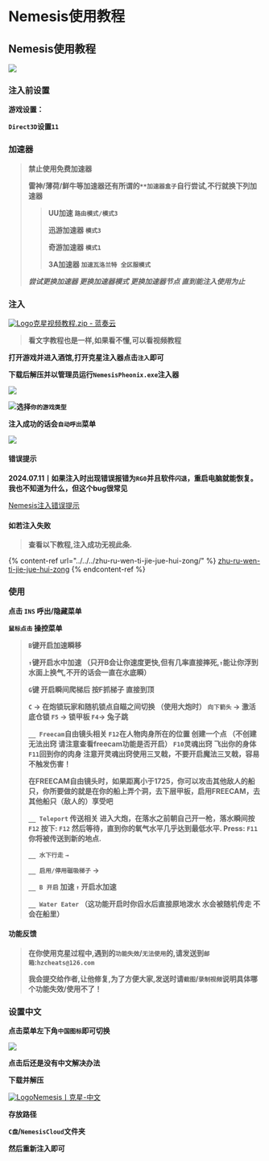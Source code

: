 # Nemesis使用教程

## Nemesis使用教程

![](https://docs.hzz.im/\~gitbook/image?url=https%3A%2F%2F1382592200-files.gitbook.io%2F%7E%2Ffiles%2Fv0%2Fb%2Fgitbook-x-prod.appspot.com%2Fo%2Fspaces%252F7YXEHggLzaiKwZjRSOD4%252Fuploads%252FumcOcf98A2zX7VdK08jD%252Flogo.jpg%3Falt%3Dmedia%26token%3D42c474ee-a230-4561-bd6f-777f6de01738\&width=768\&dpr=4\&quality=100\&sign=ff59b78b\&sv=1)

### 注入前设置 <a href="#zhu-ru-qian-she-zhi" id="zhu-ru-qian-she-zhi"></a>

**游戏设置：**

**`Direct3D`设置`11`**

### 加速器 <a href="#jia-su-qi" id="jia-su-qi"></a>

> **禁止使用免费加速器**
>
> **雷神/薄荷/鲜牛等加速器还有所谓的`**加速器盒子`自行尝试,不行就换下列加速器**
>
> > **UU加速 `路由模式/模式3`**
> >
> > **迅游加速器 `模式3`**
> >
> > **奇游加速器 `模式1`**
> >
> > **3A加速器 `加速瓦洛兰特 全区服模式`**
>
> _**尝试更换加速器 更换加速器模式 更换加速器节点 直到能注入使用为止**_

### 注入 <a href="#zhu-ru" id="zhu-ru"></a>

[![Logo](https://assets.woozooo.com/assets/favicon.ico)克星视频教程.zip - 蓝奏云](https://hzmod.lanzoue.com/ihHZS24622na)

> **看文字教程也是一样,如果看不懂,可以看视频教程**

**打开游戏并进入酒馆,打开克星注入器点击`注入`即可**

**下载后解压并以管理员运行`NemesisPheonix.exe`注入器**

![](https://docs.hzz.im/\~gitbook/image?url=https%3A%2F%2F1382592200-files.gitbook.io%2F%7E%2Ffiles%2Fv0%2Fb%2Fgitbook-x-prod.appspot.com%2Fo%2Fspaces%252F7YXEHggLzaiKwZjRSOD4%252Fuploads%252F3BOLW4kdPSRKNeRjvMwX%252F%25E5%2585%258B%25E6%2598%259F%25E7%2599%25BB%25E5%25BD%2595.png%3Falt%3Dmedia%26token%3Dda3a0396-ea45-4cf4-8507-ddcd6d4e7b15\&width=768\&dpr=4\&quality=100\&sign=b45dd573\&sv=1)

![](https://docs.hzz.im/\~gitbook/image?url=https%3A%2F%2F1382592200-files.gitbook.io%2F%7E%2Ffiles%2Fv0%2Fb%2Fgitbook-x-prod.appspot.com%2Fo%2Fspaces%252F7YXEHggLzaiKwZjRSOD4%252Fuploads%252Fd6gUGPKklUuvhhOHuZ7Q%252F%25E5%2585%258B%25E6%2598%259F%25E6%25B3%25A8%25E5%2585%25A5.png%3Falt%3Dmedia%26token%3D73edab7e-4475-4f27-ac7c-f8f352b9f62e\&width=768\&dpr=4\&quality=100\&sign=851e2b66\&sv=1)**选择`你的游戏类型`**

**注入成功的话会`自动呼出`菜单**

![](https://docs.hzz.im/\~gitbook/image?url=https%3A%2F%2F1382592200-files.gitbook.io%2F%7E%2Ffiles%2Fv0%2Fb%2Fgitbook-x-prod.appspot.com%2Fo%2Fspaces%252F7YXEHggLzaiKwZjRSOD4%252Fuploads%252FChc7labn0uhBPAmOAlFH%252F%25E5%2585%258B%25E6%2598%259F%25E6%25B3%25A8%25E5%2585%25A5%25E6%2588%2590%25E5%258A%259F%25E6%258F%2590%25E7%25A4%25BA.png%3Falt%3Dmedia%26token%3D2e98072d-a7b8-4575-afa9-f4cee7992c64\&width=768\&dpr=4\&quality=100\&sign=34e2ce79\&sv=1)

#### 错误提示 <a href="#cuo-wu-ti-shi" id="cuo-wu-ti-shi"></a>

**2024.07.11丨如果注入时出现错误报错为`RG0`并且软件`闪退`，重启电脑就能恢复。我也不知道为什么，但这个bug很常见**

[Nemesis注入错误提示](https://docs.hzz.im/g/sot/nemesis/use/tis)

#### **如若注入失败** <a href="#ru-ruo-zhu-ru-shi-bai" id="ru-ruo-zhu-ru-shi-bai"></a>

> **查看以下教程,注入成功无视此条.**

{% content-ref url="../../../zhu-ru-wen-ti-jie-jue-hui-zong/" %}
[zhu-ru-wen-ti-jie-jue-hui-zong](../../../zhu-ru-wen-ti-jie-jue-hui-zong/)
{% endcontent-ref %}

### **使用** <a href="#shi-yong" id="shi-yong"></a>

**点击 `INS` 呼出/隐藏菜单**

**`鼠标点击` 操控菜单**

> **`B`键开启加速瞬移**
>
> **`↑`键开启水中加速 （只开B会让你速度更快,但有几率直接摔死,`↑`能让你浮到水面上换气,不开的话会一直在水底瞬）**
>
> **`G`键 开启瞬间爬梯后 按F抓梯子 直接到顶**
>
> **`C` -> 在炮锁玩家和随机锁点自瞄之间切换 （使用大炮时） `向下箭头` -> 激活底仓锁 `F5` -> 锁甲板 `F4`-> 兔子跳**
>
> **`__ Freecam`自由镜头相关 `F12`在人物肉身所在的位置 创建一个点 （不创建 无法出窍 请注意查看freecam功能是否开启） `F10`灵魂出窍 飞出你的身体 `F11`回到你的肉身 注意开灵魂出窍使用三叉戟，不要开启魔法三叉戟，容易不触发伤害！**
>
> **在FREECAM自由镜头时，如果距离小于1725，你可以攻击其他敌人的船只，你所要做的就是在你的船上弄个洞，去下层甲板，启用FREECAM，去其他船只（敌人的）享受吧**
>
> **`__ Teleport` 传送相关 进入大炮，在落水之前朝自己开一枪，落水瞬间按`F12` 按下: `F12` 然后等待，直到你的氧气水平几乎达到最低水平. Press: `F11`你将被传送到新的地点.**
>
> **`__ 水下行走`** **`→`**
>
> **`__ 启用/停用磁吸梯子` ->**
>
> **`__ B 开启` 加速 `↑` 开启水加速**
>
> **`__ Water Eater` （这功能开启时你舀水后直接原地泼水 水会被随机传走 不会在船里）**

#### **功能反馈** <a href="#gong-neng-fan-kui" id="gong-neng-fan-kui"></a>

> **在你使用克星过程中,遇到的`功能失效`/`无法使用`的,请发送到`邮箱`:`hzcheats@126.com`**
>
> **我会提交给作者,让他修复,为了方便大家,发送时请`截图`/`录制视频`说明具体哪个功能失效/使用不了！**

### **设置中文** <a href="#she-zhi-zhong-wen" id="she-zhi-zhong-wen"></a>

**点击菜单左下角`中国图标`即可切换**

![](https://docs.hzz.im/\~gitbook/image?url=https%3A%2F%2F1382592200-files.gitbook.io%2F%7E%2Ffiles%2Fv0%2Fb%2Fgitbook-x-prod.appspot.com%2Fo%2Fspaces%252F7YXEHggLzaiKwZjRSOD4%252Fuploads%252FgviPudSOUhBJqvm15jyE%252Fimage.png%3Falt%3Dmedia%26token%3D21727e40-85ce-4883-800e-62e913651f7e\&width=768\&dpr=4\&quality=100\&sign=b596a2b4\&sv=1)

**点击后还是没有中文解决办法**

**下载并解压**

[![Logo](https://assets.woozooo.com/assets/favicon.ico)Nemesis丨克星-中文](https://hzmod.lanzoub.com/b02fgbq5g)

**存放路径**

**`C盘`/`NemesisCloud`文件夹**

**然后重新注入即可**
